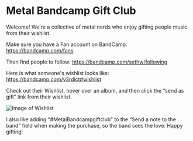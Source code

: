 # Metal Bandcamp Gift Club

Welcome! We're a collective of metal nerds who enjoy gifting people music from their wishlist.

Make sure you have a Fan account on BandCamp:
https://bandcamp.com/fans

Then find people to follow:
https://bandcamp.com/sethw/following

Here is what someone's wishlist looks like:
https://bandcamp.com/v3rdict#wishlist

Check out their Wishlist, hover over an album, and then click the “send as gift” link from their wishlist.

![Image of Wishlist](https://metalbandcampwishlist.github.com/images/yaktocat.png)

I also like adding “#MetalBandcampgiftclub” to the “Send a note to the band” field when making the purchase, so the band sees the love. Happy gifting!
